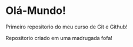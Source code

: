 # Olá-Mundo!
 Primeiro repositorio do meu curso de Git e Github!

 Repositorio criado em uma madrugada fofa!
